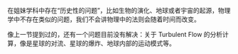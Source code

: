 在姐妹学科中存在“历史性的问题”，比如生物的演化、地球或者宇宙的起源，物理学中不存在类似的问题，我们不会讲物理中的法则会随着时间而改变。

像上一节提到过的，还有一个问题目前没有解决：关于 Turbulent Flow 的分析计算，像是星球的对流、星球的爆炸、地球内部的运动模式等。
